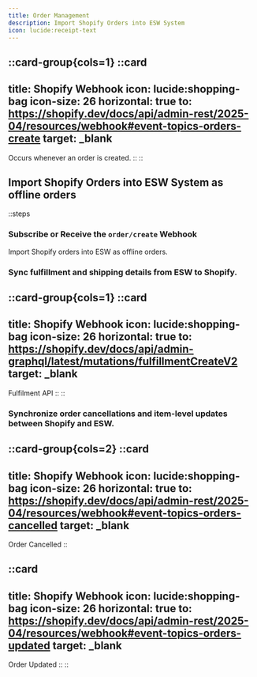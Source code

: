 ```yaml
---
title: Order Management
description: Import Shopify Orders into ESW System
icon: lucide:receipt-text
---
```

::card-group{cols=1}
  ::card
  ---
  title: Shopify Webhook
  icon: lucide:shopping-bag
  icon-size: 26
  horizontal: true
  to: https://shopify.dev/docs/api/admin-rest/2025-04/resources/webhook#event-topics-orders-create
  target: _blank
  ---
  Occurs whenever an order is created.
  ::
::

## Import Shopify Orders into ESW System as offline orders

::steps
### Subscribe or Receive the `order/create` Webhook
Import Shopify orders into ESW as offline orders.


### Sync fulfillment and shipping details from ESW to Shopify.

::card-group{cols=1}
  ::card
  ---
  title: Shopify Webhook
  icon: lucide:shopping-bag
  icon-size: 26
  horizontal: true
  to: https://shopify.dev/docs/api/admin-graphql/latest/mutations/fulfillmentCreateV2
  target: _blank
  ---
  Fulfilment API
  ::
::

### Synchronize order cancellations and item-level updates between Shopify and ESW.

::card-group{cols=2}
  ::card
  ---
  title: Shopify Webhook
  icon: lucide:shopping-bag
  icon-size: 26
  horizontal: true
  to: https://shopify.dev/docs/api/admin-rest/2025-04/resources/webhook#event-topics-orders-cancelled
  target: _blank
  ---
  Order Cancelled
  ::

  ::card
  ---
  title: Shopify Webhook
  icon: lucide:shopping-bag
  icon-size: 26
  horizontal: true
  to: https://shopify.dev/docs/api/admin-rest/2025-04/resources/webhook#event-topics-orders-updated
  target: _blank
  ---
  Order Updated
  ::
::

